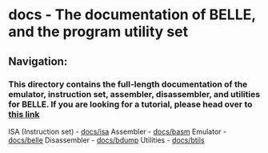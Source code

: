 # docs - The documentation of BELLE, and the program utility set

## Navigation:

### This directory contains the **full-length** documentation of the emulator, instruction set, assembler, disassembler, and utilities for **BELLE**. If you are looking for a tutorial, please head over to [this link](https://github.com/BlueGummi/belle/tree/master/tutorial)

ISA (Instruction set) - [docs/isa](https://github.com/BlueGummi/belle/tree/master/docs/isa)
Assembler - [docs/basm](https://github.com/BlueGummi/belle/tree/master/docs/basm)
Emulator - [docs/belle](https://github.com/BlueGummi/belle/tree/master/docs/belle)
Disassembler - [docs/bdump](https://github.com/BlueGummi/belle/tree/master/docs/bdump)
Utilities - [docs/btils](https://github.com/BlueGummi/belle/tree/master/docs/btils)

